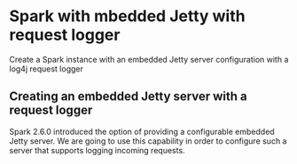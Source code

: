 # Spark with mbedded Jetty with request logger

Create a Spark instance with an embedded Jetty server configuration with a log4j request logger

## Creating an embedded Jetty server with a request logger

Spark 2.6.0 introduced the option of providing a configurable embedded Jetty server. 
We are going to use this capability in order to configure such a server
that supports logging incoming requests.


